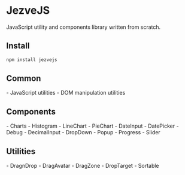 # JezveJS
JavaScript utility and components library written from scratch.

<h2 align="left">Install</h2>

```bash
npm install jezvejs
```

<h2 align="left">Common</h2>
- JavaScript utilities
- DOM manipulation utilities

<h2 align="left">Components</h2>
- Charts
    - Histogram
    - LineChart
    - PieChart
- DateInput
- DatePicker
- Debug
- DecimalInput
- DropDown
- Popup
- Progress
- Slider

<h2 align="left">Utilities</h2>
- DragnDrop
    - DragAvatar
    - DragZone
    - DropTarget
- Sortable
